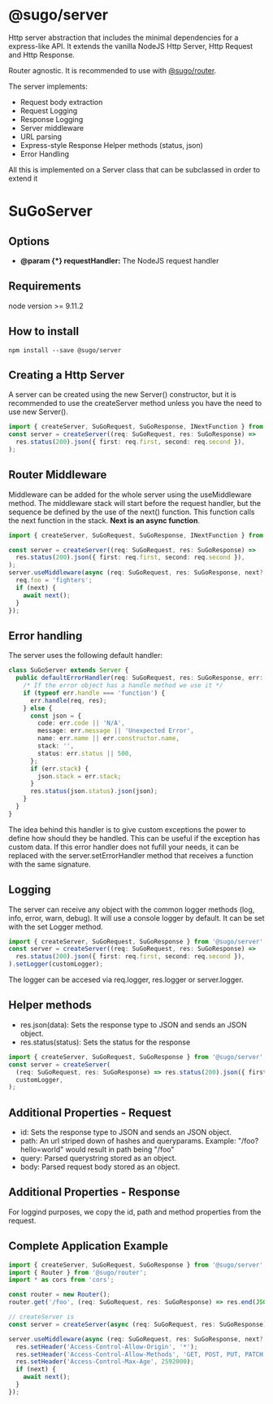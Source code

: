 # **@sugo/server**

Http server abstraction that includes the minimal dependencies for a express-like API. It extends the vanilla NodeJS Http Server, Http Request and Http Response.

Router agnostic. It is recommended to use with [@sugo/router](https://www.npmjs.com/package/@sugo/router).

The server implements:

- Request body extraction
- Request Logging
- Response Logging
- Server middleware
- URL parsing
- Express-style Response Helper methods (status, json)
- Error Handling

All this is implemented on a Server class that can be subclassed in order to extend it

# **SuGoServer**

## **Options**

- **@param {\*} requestHandler:** The NodeJS request handler

## **Requirements**

node version >= 9.11.2

## **How to install**

```shell
npm install --save @sugo/server
```

## **Creating a Http Server**

A server can be created using the new Server() constructor, but it is recommended to use the createServer method unless you have the need to use new Server().

```typescript
import { createServer, SuGoRequest, SuGoResponse, INextFunction } from '@sugo/server';
const server = createServer((req: SuGoRequest, res: SuGoResponse) =>
  res.status(200).json({ first: req.first, second: req.second }),
);
```

## **Router Middleware**

Middleware can be added for the whole server using the useMiddleware method. The middleware stack will start before the request handler, but the sequence be defined by the use of the next() function. This function calls the next function in the stack. **Next is an async function**.

```typescript
import { createServer, SuGoRequest, SuGoResponse, INextFunction } from '@sugo/server';

const server = createServer((req: SuGoRequest, res: SuGoResponse) =>
  res.status(200).json({ first: req.first, second: req.second }),
);
server.useMiddleware(async (req: SuGoRequest, res: SuGoResponse, next?: INextFunction) => {
  req.foo = 'fighters';
  if (next) {
    await next();
  }
});
```

## **Error handling**

The server uses the following default handler:

```typescript
class SuGoServer extends Server {
  public defaultErrorHandler(req: SuGoRequest, res: SuGoResponse, err: IError) {
    /* If the error object has a handle method we use it */
    if (typeof err.handle === 'function') {
      err.handle(req, res);
    } else {
      const json = {
        code: err.code || 'N/A',
        message: err.message || 'Unexpected Error',
        name: err.name || err.constructor.name,
        stack: '',
        status: err.status || 500,
      };
      if (err.stack) {
        json.stack = err.stack;
      }
      res.status(json.status).json(json);
    }
  }
}
```

The idea behind this handler is to give custom exceptions the power to define how should they be handled. This can be useful if the exception has custom data. If this error handler does not fufill your needs, it can be replaced with the server.setErrorHandler method that receives a function with the same signature.

## **Logging**

The server can receive any object with the common logger methods (log, info, error, warn, debug). It will use a console logger by default. It can be set with the set Logger method.

```typescript
import { createServer, SuGoRequest, SuGoResponse } from '@sugo/server';
const server = createServer((req: SuGoRequest, res: SuGoResponse) =>
  res.status(200).json({ first: req.first, second: req.second }),
).setLogger(customLogger);
```

The logger can be accesed via req.logger, res.logger or server.logger.

## **Helper methods**

- res.json(data): Sets the response type to JSON and sends an JSON object.
- res.status(status): Sets the status for the response

```typescript
import { createServer, SuGoRequest, SuGoResponse } from '@sugo/server';
const server = createServer(
  (req: SuGoRequest, res: SuGoResponse) => res.status(200).json({ first: req.first, second: req.second }),
  customLogger,
);
```

## **Additional Properties - Request**

- id: Sets the response type to JSON and sends an JSON object.
- path: An url striped down of hashes and queryparams. Example: "/foo?hello=world" would result in path being "/foo"
- query: Parsed querystring stored as an object.
- body: Parsed request body stored as an object.

## **Additional Properties - Response**

For loggind purposes, we copy the id, path and method properties from the request.

## **Complete Application Example**

```typescript
import { createServer, SuGoRequest, SuGoResponse } from '@sugo/server';
import { Router } from '@sugo/router';
import * as cors from 'cors';

const router = new Router();
router.get('/foo', (req: SuGoRequest, res: SuGoResponse) => res.end(JSON.stringify({ foo: req.foo })));

// createServer is
const server = createServer(async (req: SuGoRequest, res: SuGoResponse) => await router.handle(req, res));

server.useMiddleware(async (req: SuGoRequest, res: SuGoResponse, next?: INextFunction) => {
  res.setHeader('Access-Control-Allow-Origin', '*');
  res.setHeader('Access-Control-Allow-Methods', 'GET, POST, PUT, PATCH, DELETE, HEAD, OPTIONS');
  res.setHeader('Access-Control-Max-Age', 2592000);
  if (next) {
    await next();
  }
});
```

